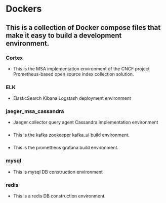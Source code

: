 # Dockers

## This is a collection of Docker compose files that make it easy to build a development environment.

### Cortex
* This is the MSA implementation environment of the CNCF project Prometheus-based open source index collection solution.

### ELK
* ElasticSearch Kibana Logstash deployment environment

### jaeger_msa_cassandra
* Jaeger collector query agent Cassandra implementation environment

###
* This is the kafka zookeeper kafka_ui build environment.

###
* This is the prometheus grafana build environment.

### mysql
* This is mysql DB construction environment

### redis
* This is a redis DB construction environment.
